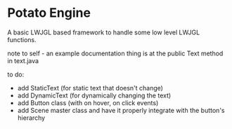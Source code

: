 # Potato Engine

A basic LWJGL based framework to handle some low level LWJGL functions.

note to self - an example documentation thing is at the public Text method in text.java

to do:

- add StaticText (for static text that doesn't change)
- add DynamicText (for dynamically changing the text)
- add Button class (with on hover, on click events)
- add Scene master class and have it properly integrate with the button's hierarchy